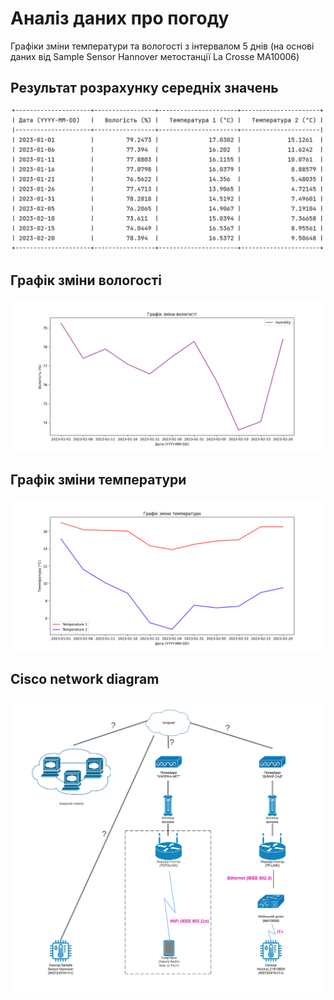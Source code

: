 # Аналіз даних про погоду
Графіки зміни температури та вологості з інтервалом 5 днів (на основі даних від Sample Sensor Hannover метостанції La Crosse MA10006)

## Результат розрахунку середніх значень
![Середні значення](https://github.com/alinaHinzhulBSNU/WeatherDataAnalysis/blob/master/Diagrams/Data.png)

## Графік зміни вологості
![Графік зміни вологості](https://github.com/alinaHinzhulBSNU/WeatherDataAnalysis/blob/master/Diagrams/Figure_1.png)

## Графік зміни температури
![Графік зміни температури](https://github.com/alinaHinzhulBSNU/WeatherDataAnalysis/blob/master/Diagrams/Figure_2.png)

## Cisco network diagram
![Cisco network diagram](https://github.com/alinaHinzhulBSNU/WeatherDataAnalysis/blob/master/Diagrams/Cisco%20network%20diagram.png)
